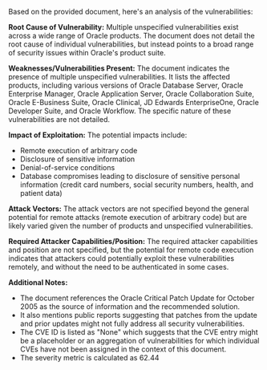 Based on the provided document, here's an analysis of the vulnerabilities:

**Root Cause of Vulnerability:**
Multiple unspecified vulnerabilities exist across a wide range of Oracle products. The document does not detail the root cause of individual vulnerabilities, but instead points to a broad range of security issues within Oracle's product suite.

**Weaknesses/Vulnerabilities Present:**
The document indicates the presence of multiple unspecified vulnerabilities. It lists the affected products, including various versions of Oracle Database Server, Oracle Enterprise Manager, Oracle Application Server, Oracle Collaboration Suite, Oracle E-Business Suite, Oracle Clinical, JD Edwards EnterpriseOne, Oracle Developer Suite, and Oracle Workflow. The specific nature of these vulnerabilities are not detailed.

**Impact of Exploitation:**
The potential impacts include:
*   Remote execution of arbitrary code
*   Disclosure of sensitive information
*   Denial-of-service conditions
*   Database compromises leading to disclosure of sensitive personal information (credit card numbers, social security numbers, health, and patient data)

**Attack Vectors:**
The attack vectors are not specified beyond the general potential for remote attacks (remote execution of arbitrary code) but are likely varied given the number of products and unspecified vulnerabilities.

**Required Attacker Capabilities/Position:**
The required attacker capabilities and position are not specified, but the potential for remote code execution indicates that attackers could potentially exploit these vulnerabilities remotely, and without the need to be authenticated in some cases.

**Additional Notes:**
*   The document references the Oracle Critical Patch Update for October 2005 as the source of information and the recommended solution.
*   It also mentions public reports suggesting that patches from the update and prior updates might not fully address all security vulnerabilities.
*   The CVE ID is listed as "None" which suggests that the CVE entry might be a placeholder or an aggregation of vulnerabilities for which individual CVEs have not been assigned in the context of this document.
*   The severity metric is calculated as 62.44